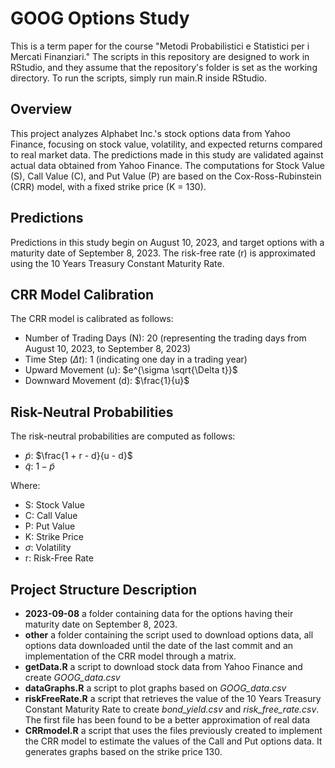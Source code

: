 # GOOG Options Study

This is a term paper for the course "Metodi Probabilistici e Statistici per i Mercati Finanziari." The scripts in this repository are designed to work in RStudio, and they assume that the repository's folder is set as the working directory.
To run the scripts, simply run main.R inside RStudio.

## Overview

This project analyzes Alphabet Inc.'s stock options data from Yahoo Finance, focusing on stock value, volatility, and expected returns compared to real market data. The predictions made in this study are validated against actual data obtained from Yahoo Finance. The computations for Stock Value (S), Call Value (C), and Put Value (P) are based on the Cox-Ross-Rubinstein (CRR) model, with a fixed strike price (K = 130).

## Predictions

Predictions in this study begin on August 10, 2023, and target options with a maturity date of September 8, 2023. The risk-free rate (r) is approximated using the 10 Years Treasury Constant Maturity Rate.

## CRR Model Calibration

The CRR model is calibrated as follows:

- Number of Trading Days (N): 20 (representing the trading days from August 10, 2023, to September 8, 2023)
- Time Step ($\Delta t$): 1 (indicating one day in a trading year)
- Upward Movement (u): $e^{\sigma \sqrt{\Delta t}}\$
- Downward Movement (d): $\frac{1}{u}$

## Risk-Neutral Probabilities

The risk-neutral probabilities are computed as follows:

- $\tilde{p}$: $\frac{1 + r - d}{u - d}$
- $\tilde{q}$: $1 - \tilde{p}$

Where:
- S: Stock Value
- C: Call Value
- P: Put Value
- K: Strike Price
- $\sigma$: Volatility
- r: Risk-Free Rate

## Project Structure Description

- **2023-09-08** a folder containing data for the options having their maturity date on September 8, 2023.
- **other** a folder containing the script used to download options data, all options data downloaded until the date of the last commit and an implementation of the CRR model through a matrix.
- **getData.R** a script to download stock data from Yahoo Finance and create *GOOG_data.csv*
- **dataGraphs.R** a script to plot graphs based on *GOOG_data.csv*
- **riskFreeRate.R** a script that retrieves the value of the 10 Years Treasury Constant Maturity Rate to create *bond_yield.csv* and *risk_free_rate.csv*. The first file has been found to be a better approximation of real data
- **CRRmodel.R** a script that uses the files previously created to implement the CRR model to estimate the values of the Call and Put options data. It generates graphs based on the strike price 130.
